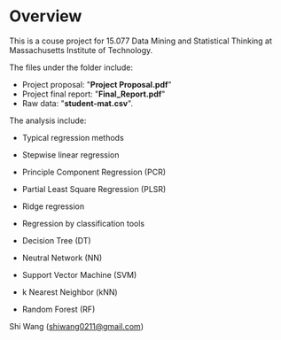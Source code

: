 Overview
========

This is a couse project for 15.077 Data Mining and Statistical Thinking at Massachusetts Institute of Technology.

The files under the folder include:

-   Project proposal: "**Project Proposal.pdf**"
-   Project final report: "**Final\_Report.pdf**"
-   Raw data: "**student-mat.csv**".

The analysis include:

-   Typical regression methods
-   Stepwise linear regression
-   Principle Component Regression (PCR)
-   Partial Least Square Regression (PLSR)
-   Ridge regression

-   Regression by classification tools
-   Decision Tree (DT)
-   Neutral Network (NN)
-   Support Vector Machine (SVM)
-   k Nearest Neighbor (kNN)
-   Random Forest (RF)

Shi Wang (<shiwang0211@gmail.com>)
